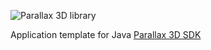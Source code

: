 ![Parallax 3D library](https://github.com/thothbot/parallax/wiki/images/logo.png)

Application template for Java [Parallax 3D SDK](https://github.com/thothbot/parallax)


